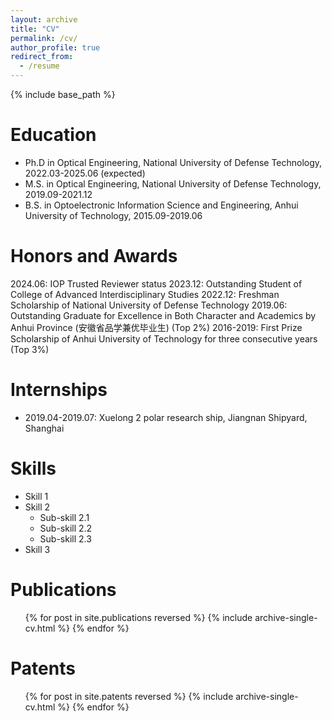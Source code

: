 ```yaml
---
layout: archive
title: "CV"
permalink: /cv/
author_profile: true
redirect_from:
  - /resume
---
```


{% include base_path %}

Education
======
* Ph.D in Optical Engineering, National University of Defense Technology, 2022.03-2025.06 (expected)
* M.S. in Optical Engineering, National University of Defense Technology, 2019.09-2021.12
* B.S. in Optoelectronic Information Science and Engineering, Anhui University of Technology, 2015.09-2019.06

Honors and Awards
======
2024.06: IOP Trusted Reviewer status
2023.12: Outstanding Student of College of Advanced Interdisciplinary Studies
2022.12: Freshman Scholarship of National University of Defense Technology
2019.06: Outstanding Graduate for Excellence in Both Character and Academics by Anhui Province (安徽省品学兼优毕业生) (Top 2%)
2016-2019: First Prize Scholarship of Anhui University of Technology for three consecutive years (Top 3%)

Internships
======
* 2019.04-2019.07: Xuelong 2 polar research ship, Jiangnan Shipyard, Shanghai
  
Skills
======
* Skill 1
* Skill 2
  * Sub-skill 2.1
  * Sub-skill 2.2
  * Sub-skill 2.3
* Skill 3

Publications
======
  <ul>{% for post in site.publications reversed %}
    {% include archive-single-cv.html %}
  {% endfor %}</ul>
  
Patents
======
  <ul>{% for post in site.patents reversed %}
    {% include archive-single-cv.html  %}
  {% endfor %}</ul>
  

